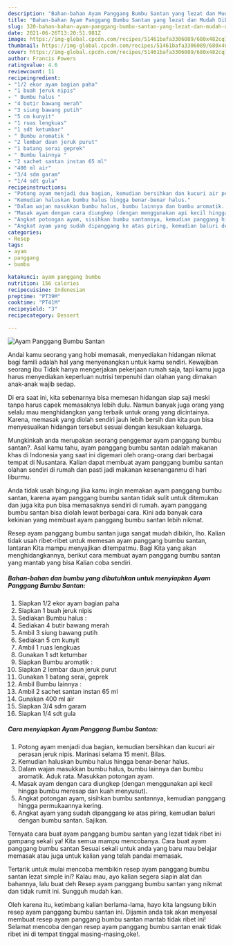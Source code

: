 ```yaml
---
description: "Bahan-bahan Ayam Panggang Bumbu Santan yang lezat dan Mudah Dibuat"
title: "Bahan-bahan Ayam Panggang Bumbu Santan yang lezat dan Mudah Dibuat"
slug: 320-bahan-bahan-ayam-panggang-bumbu-santan-yang-lezat-dan-mudah-dibuat
date: 2021-06-26T13:20:51.981Z
image: https://img-global.cpcdn.com/recipes/51461bafa3306089/680x482cq70/ayam-panggang-bumbu-santan-foto-resep-utama.jpg
thumbnail: https://img-global.cpcdn.com/recipes/51461bafa3306089/680x482cq70/ayam-panggang-bumbu-santan-foto-resep-utama.jpg
cover: https://img-global.cpcdn.com/recipes/51461bafa3306089/680x482cq70/ayam-panggang-bumbu-santan-foto-resep-utama.jpg
author: Francis Powers
ratingvalue: 4.6
reviewcount: 11
recipeingredient:
- "1/2 ekor ayam bagian paha"
- "1 buah jeruk nipis"
- " Bumbu halus "
- "4 butir bawang merah"
- "3 siung bawang putih"
- "5 cm kunyit"
- "1 ruas lengkuas"
- "1 sdt ketumbar"
- " Bumbu aromatik "
- "2 lembar daun jeruk purut"
- "1 batang serai geprek"
- " Bumbu lainnya "
- "2 sachet santan instan 65 ml"
- "400 ml air"
- "3/4 sdm garam"
- "1/4 sdt gula"
recipeinstructions:
- "Potong ayam menjadi dua bagian, kemudian bersihkan dan kucuri air perasan jeruk nipis. Marinasi selama 15 menit. Bilas."
- "Kemudian haluskan bumbu halus hingga benar-benar halus."
- "Dalam wajan masukkan bumbu halus, bumbu lainnya dan bumbu aromatik. Aduk rata. Masukkan potongan ayam."
- "Masak ayam dengan cara diungkep (dengan menggunakan api kecil hingga bumbu meresap dan kuah menyusut)."
- "Angkat potongan ayam, sisihkan bumbu santannya, kemudian panggang hingga permukaannya kering."
- "Angkat ayam yang sudah dipanggang ke atas piring, kemudian baluri dengan bumbu santan. Sajikan."
categories:
- Resep
tags:
- ayam
- panggang
- bumbu

katakunci: ayam panggang bumbu 
nutrition: 156 calories
recipecuisine: Indonesian
preptime: "PT39M"
cooktime: "PT41M"
recipeyield: "3"
recipecategory: Dessert

---
```



![Ayam Panggang Bumbu Santan](https://img-global.cpcdn.com/recipes/51461bafa3306089/680x482cq70/ayam-panggang-bumbu-santan-foto-resep-utama.jpg)

Andai kamu seorang yang hobi memasak, menyediakan hidangan nikmat bagi famili adalah hal yang menyenangkan untuk kamu sendiri. Kewajiban seorang ibu Tidak hanya mengerjakan pekerjaan rumah saja, tapi kamu juga harus menyediakan keperluan nutrisi terpenuhi dan olahan yang dimakan anak-anak wajib sedap.

Di era  saat ini, kita sebenarnya bisa memesan hidangan siap saji meski tanpa harus capek memasaknya lebih dulu. Namun banyak juga orang yang selalu mau menghidangkan yang terbaik untuk orang yang dicintainya. Karena, memasak yang diolah sendiri jauh lebih bersih dan kita pun bisa menyesuaikan hidangan tersebut sesuai dengan kesukaan keluarga. 



Mungkinkah anda merupakan seorang penggemar ayam panggang bumbu santan?. Asal kamu tahu, ayam panggang bumbu santan adalah makanan khas di Indonesia yang saat ini digemari oleh orang-orang dari berbagai tempat di Nusantara. Kalian dapat membuat ayam panggang bumbu santan olahan sendiri di rumah dan pasti jadi makanan kesenanganmu di hari liburmu.

Anda tidak usah bingung jika kamu ingin memakan ayam panggang bumbu santan, karena ayam panggang bumbu santan tidak sulit untuk ditemukan dan juga kita pun bisa memasaknya sendiri di rumah. ayam panggang bumbu santan bisa diolah lewat berbagai cara. Kini ada banyak cara kekinian yang membuat ayam panggang bumbu santan lebih nikmat.

Resep ayam panggang bumbu santan juga sangat mudah dibikin, lho. Kalian tidak usah ribet-ribet untuk memesan ayam panggang bumbu santan, lantaran Kita mampu menyajikan ditempatmu. Bagi Kita yang akan menghidangkannya, berikut cara membuat ayam panggang bumbu santan yang mantab yang bisa Kalian coba sendiri.

<!--inarticleads1-->

##### Bahan-bahan dan bumbu yang dibutuhkan untuk menyiapkan Ayam Panggang Bumbu Santan:

1. Siapkan 1/2 ekor ayam bagian paha
1. Siapkan 1 buah jeruk nipis
1. Sediakan  Bumbu halus :
1. Sediakan 4 butir bawang merah
1. Ambil 3 siung bawang putih
1. Sediakan 5 cm kunyit
1. Ambil 1 ruas lengkuas
1. Gunakan 1 sdt ketumbar
1. Siapkan  Bumbu aromatik :
1. Siapkan 2 lembar daun jeruk purut
1. Gunakan 1 batang serai, geprek
1. Ambil  Bumbu lainnya :
1. Ambil 2 sachet santan instan 65 ml
1. Gunakan 400 ml air
1. Siapkan 3/4 sdm garam
1. Siapkan 1/4 sdt gula




<!--inarticleads2-->

##### Cara menyiapkan Ayam Panggang Bumbu Santan:

1. Potong ayam menjadi dua bagian, kemudian bersihkan dan kucuri air perasan jeruk nipis. Marinasi selama 15 menit. Bilas.
1. Kemudian haluskan bumbu halus hingga benar-benar halus.
1. Dalam wajan masukkan bumbu halus, bumbu lainnya dan bumbu aromatik. Aduk rata. Masukkan potongan ayam.
1. Masak ayam dengan cara diungkep (dengan menggunakan api kecil hingga bumbu meresap dan kuah menyusut).
1. Angkat potongan ayam, sisihkan bumbu santannya, kemudian panggang hingga permukaannya kering.
1. Angkat ayam yang sudah dipanggang ke atas piring, kemudian baluri dengan bumbu santan. Sajikan.




Ternyata cara buat ayam panggang bumbu santan yang lezat tidak ribet ini gampang sekali ya! Kita semua mampu mencobanya. Cara buat ayam panggang bumbu santan Sesuai sekali untuk anda yang baru mau belajar memasak atau juga untuk kalian yang telah pandai memasak.

Tertarik untuk mulai mencoba membikin resep ayam panggang bumbu santan lezat simple ini? Kalau mau, ayo kalian segera siapin alat dan bahannya, lalu buat deh Resep ayam panggang bumbu santan yang nikmat dan tidak rumit ini. Sungguh mudah kan. 

Oleh karena itu, ketimbang kalian berlama-lama, hayo kita langsung bikin resep ayam panggang bumbu santan ini. Dijamin anda tak akan menyesal membuat resep ayam panggang bumbu santan mantab tidak ribet ini! Selamat mencoba dengan resep ayam panggang bumbu santan enak tidak ribet ini di tempat tinggal masing-masing,oke!.

